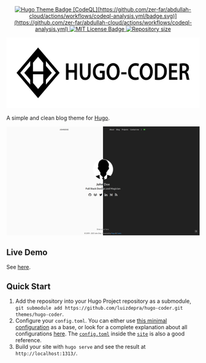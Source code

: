 <p align="center">
  <p align="center">
    <a href="https://themes.gohugo.io/hugo-coder/">
      <img src="https://img.shields.io/badge/theme-hugo--coder-2b8cbe" alt="Hugo Theme Badge"">
[CodeQL](https://github.com/zer-far/abdullah-cloud/actions/workflows/codeql-analysis.yml/badge.svg)](https://github.com/zer-far/abdullah-cloud/actions/workflows/codeql-analysis.yml)
    </a>
    <a href="https://github.com/zer-far/abdullah-cloud/blob/master/LICENSE.txt">
      <img src="https://img.shields.io/github/license/zer-far/abdullah-cloud.svg" alt="MIT License Badge">
      <img src="https://img.shields.io/github/repo-size/zer-far/abdullah-cloud.svg" alt="Repository size">
    </a>
  </p>

  <p align="center">
    <a href="https://github.com/luizdepra/hugo-coder">
      <img src="images/logos/logotype-a.png" alt="Hugo Coder Logo" width="600px" height="184px">
    </a>
  </p>
</p>

A simple and clean blog theme for [Hugo](https://gohugo.io/).

![](https://github.com/luizdepra/hugo-coder/blob/master/images/screenshot.png)

## Live Demo

See [here](https://hugo-coder.netlify.app/).

## Quick Start

1. Add the repository into your Hugo Project repository as a submodule, `git submodule add https://github.com/luizdepra/hugo-coder.git themes/hugo-coder`.
2. Configure your `config.toml`. You can either use [this minimal configuration](https://github.com/luizdepra/hugo-coder/wiki/Configurations#complete-example) as a base, or look for a complete explanation about all configurations [here](https://github.com/luizdepra/hugo-coder/wiki/Configurations). The [`config.toml`](https://github.com/luizdepra/hugo-coder/blob/master/site/config.toml) inside the [`site`](https://github.com/luizdepra/hugo-coder/tree/master/site) is also a good reference.
3. Build your site with `hugo serve` and see the result at `http://localhost:1313/`.
